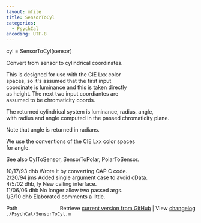 ```yaml
---
layout: mfile
title: SensorToCyl
categories:
  - PsychCal
encoding: UTF-8
---
```


cyl = SensorToCyl(sensor)  

Convert from sensor to cylindrical coordinates.  

This is designed for use with the CIE Lxx color  
spaces, so it's assumed that the first input  
coordinate is luminance and this is taken directly  
as height.  The next two input coordiantes are  
assumed to be chromaticity coords.  

The returned cylindrical system is luminance, radius, angle,  
with radius and angle computed in the passed chromaticity plane.  

Note that angle is returned in radians.  

We use the conventions of the CIE Lxx color spaces  
for angle.  

See also CylToSensor, SensorToPolar, PolarToSensor.  

10/17/93  dhb   Wrote it by converting CAP C code.  
2/20/94   jms   Added single argument case to avoid cData.  
4/5/02    dhb, ly  New calling interface.  
11/06/06  dhb   No longer allow two passed args.  
1/3/10    dhb   Elaborated comments a little.  


<div class="code_header" style="text-align:right;">
  <span style="float:left;">Path&nbsp;&nbsp;</span> <span class="counter">Retrieve <a href=
  "https://raw.github.com/Psychtoolbox-3/Psychtoolbox-3/beta/./PsychCal/SensorToCyl.m">current version from GitHub</a> | View <a href=
  "https://github.com/Psychtoolbox-3/Psychtoolbox-3/commits/beta/./PsychCal/SensorToCyl.m">changelog</a></span>
</div>
<div class="code">
  <code>./PsychCal/SensorToCyl.m</code>
</div>
